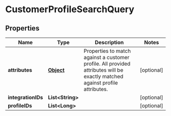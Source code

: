 

# CustomerProfileSearchQuery

## Properties

Name | Type | Description | Notes
------------ | ------------- | ------------- | -------------
**attributes** | [**Object**](.md) | Properties to match against a customer profile. All provided attributes will be exactly matched against profile attributes. |  [optional]
**integrationIDs** | **List&lt;String&gt;** |  |  [optional]
**profileIDs** | **List&lt;Long&gt;** |  |  [optional]



